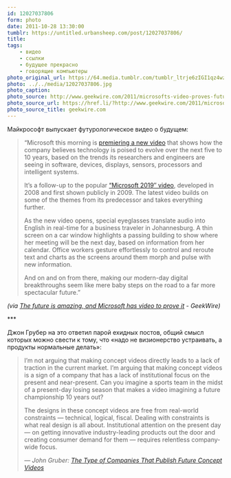 ```yaml
---
id: 12027037806
form: photo
date: 2011-10-28 13:30:00
tumblr: https://untitled.urbansheep.com/post/12027037806/
title:
tags:
    - видео
    - ссылки
    - будущее прекрасно
    - говорящие компьютеры
photo_original_url: https://64.media.tumblr.com/tumblr_ltrje6zIGI1qz4wzio1_1280.jpg
photo: ../../media/12027037806.jpg
photo_caption:
photo_source: http://www.geekwire.com/2011/microsofts-video-proves-future-awesome
photo_source_url: https://href.li/?http://www.geekwire.com/2011/microsofts-video-proves-future-awesome
photo_source_title: geekwire.com
---
```


<p><p>Майкрософт выпускает футурологическое видео о будущем:</p>

<blockquote>
<p>“Microsoft this morning is <a href="http://blogs.technet.com/b/microsoft_blog/archive/2011/10/27/microsoft-offers-a-glimpse-into-the-future-of-productivity.aspx">premiering a new video</a> that shows how the company believes technology is poised to evolve over the next five to 10 years, based on the trends its researchers and engineers are seeing in software, devices, displays, sensors, processors and intelligent systems.</p>

<p>It’s a follow-up to the popular <a href="http://blogs.technet.com/b/next/archive/2011/10/25/looking-back-on-2019.aspx">“Microsoft 2019″ video</a>, developed in 2008 and first shown publicly in 2009. The latest video builds on some of the themes from its predecessor and takes everything further.</p>

<p>As the new video opens, special eyeglasses translate audio into English in real-time for a business traveler in Johannesburg. A thin screen on a car window highlights a passing building to show where her meeting will be the next day, based on information from her calendar. Office workers gesture effortlessly to control and reroute text and charts as the screens around them morph and pulse with new information.</p>

<p>And on and on from there, making our modern-day digital breakthroughs seem like mere baby steps on the road to a far more spectacular future.”</p>
</blockquote>

<p><em>(via <a href="http://www.geekwire.com/2011/microsofts-video-proves-future-awesome">The future is amazing, and Microsoft has video to prove it</a> - GeekWire)</em>

</p><p>***</p>

<p>Джон Грубер на это ответил парой ехидных постов, общий смысл которых можно свести к тому, что «надо не визионерство устраивать, а продукты нормальные делать»:</p>

<blockquote>
<p>I’m not arguing that making concept videos directly leads to a lack of traction in the current market. I’m arguing that making concept videos is a sign of a company that has a lack of institutional focus on the present and near-present. Can you imagine a sports team in the midst of a present-day losing season that makes a video imagining a future championship 10 years out?</p>

<p>The designs in these concept videos are free from real-world constraints — technical, logical, fiscal. Dealing with constraints is what real design is all about. Institutional attention on the present day — on getting innovative industry-leading products out the door and creating consumer demand for them — requires relentless company-wide focus.</p>

<p><em>— John Gruber: <a href="http://daringfireball.net/2011/11/companies_that_publish_concept_videos">The Type of Companies That Publish Future Concept Videos</a></em></p>
</blockquote></p>
